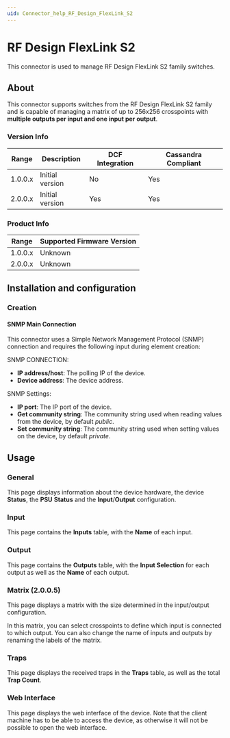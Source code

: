 ```yaml
---
uid: Connector_help_RF_Design_FlexLink_S2
---
```


# RF Design FlexLink S2

This connector is used to manage RF Design FlexLink S2 family switches.

## About

This connector supports switches from the RF Design FlexLink S2 family and is capable of managing a matrix of up to 256x256 crosspoints with **multiple outputs per input and one input per output**.

### Version Info

| **Range** | **Description** | **DCF Integration** | **Cassandra Compliant** |
|------------------|-----------------|---------------------|-------------------------|
| 1.0.0.x          | Initial version | No                  | Yes                     |
| 2.0.0.x          | Initial version | Yes                 | Yes                     |

### Product Info

| Range | Supported Firmware Version |
|------------------|-----------------------------|
| 1.0.0.x          | Unknown                     |
| 2.0.0.x          | Unknown                     |

## Installation and configuration

### Creation

#### SNMP Main Connection

This connector uses a Simple Network Management Protocol (SNMP) connection and requires the following input during element creation:

SNMP CONNECTION:

- **IP address/host**: The polling IP of the device.
- **Device address**: The device address.

SNMP Settings:

- **IP port**: The IP port of the device.
- **Get community string**: The community string used when reading values from the device, by default *public*.
- **Set community string**: The community string used when setting values on the device, by default *private*.

## Usage

### General

This page displays information about the device hardware, the device **Status**, the **PSU** **Status** and the **Input**/**Output** configuration.

### Input

This page contains the **Inputs** table, with the **Name** of each input.

### Output

This page contains the **Outputs** table, with the **Input Selection** for each output as well as the **Name** of each output.

### Matrix (2.0.0.5)

This page displays a matrix with the size determined in the input/output configuration.

In this matrix, you can select crosspoints to define which input is connected to which output. You can also change the name of inputs and outputs by renaming the labels of the matrix.

### Traps

This page displays the received traps in the **Traps** table, as well as the total **Trap Count**.

### Web Interface

This page displays the web interface of the device. Note that the client machine has to be able to access the device, as otherwise it will not be possible to open the web interface.
